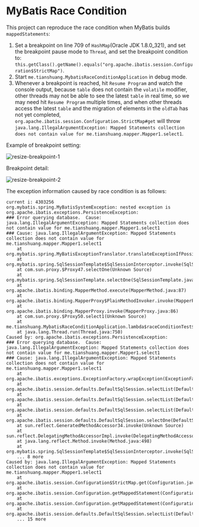 # MyBatis Race Condition

This project can reproduce the race condition when MyBatis builds `mappedStatements`:

1. Set a breakpoint on line 709 of `HashMap`(Oracle JDK 1.8.0_321), and set the breakpoint pause mode to `Thread`, and set the breakpoint condition to: `this.getClass().getName().equals("org.apache.ibatis.session.Configuration$StrictMap")`.
2. Start `me.tianshuang.MybatisRaceConditionApplication` in debug mode.
3. Whenever a breakpoint is reached, hit `Resume Program` and watch the console output, because `table` does not contain the `volatile` modifier, other threads may not be able to see the latest `table` in real time, so we may need hit `Resume Program` multiple times, and when other threads access the latest `table` and the migration of elements in the `oldTab` has not yet completed, `org.apache.ibatis.session.Configuration.StrictMap#get` will throw `java.lang.IllegalArgumentException: Mapped Statements collection does not contain value for me.tianshuang.mapper.Mapper1.select1`.


Example of breakpoint setting:

![resize-breakpoint-1](https://storage.tianshuang.me/2022/10/resize-breakpoint-1.jpg)

Breakpoint detail:

![resize-breakpoint-2](https://storage.tianshuang.me/2022/10/resize-breakpoint-2.jpg)


The exception information caused by race condition is as follows:

```text
current i: 4303256
org.mybatis.spring.MyBatisSystemException: nested exception is org.apache.ibatis.exceptions.PersistenceException: 
### Error querying database.  Cause: java.lang.IllegalArgumentException: Mapped Statements collection does not contain value for me.tianshuang.mapper.Mapper1.select1
### Cause: java.lang.IllegalArgumentException: Mapped Statements collection does not contain value for me.tianshuang.mapper.Mapper1.select1
	at org.mybatis.spring.MyBatisExceptionTranslator.translateExceptionIfPossible(MyBatisExceptionTranslator.java:96)
	at org.mybatis.spring.SqlSessionTemplate$SqlSessionInterceptor.invoke(SqlSessionTemplate.java:441)
	at com.sun.proxy.$Proxy47.selectOne(Unknown Source)
	at org.mybatis.spring.SqlSessionTemplate.selectOne(SqlSessionTemplate.java:160)
	at org.apache.ibatis.binding.MapperMethod.execute(MapperMethod.java:87)
	at org.apache.ibatis.binding.MapperProxy$PlainMethodInvoker.invoke(MapperProxy.java:145)
	at org.apache.ibatis.binding.MapperProxy.invoke(MapperProxy.java:86)
	at com.sun.proxy.$Proxy50.select1(Unknown Source)
	at me.tianshuang.MybatisRaceConditionApplication.lambda$raceConditionTest$0(MybatisRaceConditionApplication.java:25)
	at java.lang.Thread.run(Thread.java:750)
Caused by: org.apache.ibatis.exceptions.PersistenceException: 
### Error querying database.  Cause: java.lang.IllegalArgumentException: Mapped Statements collection does not contain value for me.tianshuang.mapper.Mapper1.select1
### Cause: java.lang.IllegalArgumentException: Mapped Statements collection does not contain value for me.tianshuang.mapper.Mapper1.select1
	at org.apache.ibatis.exceptions.ExceptionFactory.wrapException(ExceptionFactory.java:30)
	at org.apache.ibatis.session.defaults.DefaultSqlSession.selectList(DefaultSqlSession.java:153)
	at org.apache.ibatis.session.defaults.DefaultSqlSession.selectList(DefaultSqlSession.java:145)
	at org.apache.ibatis.session.defaults.DefaultSqlSession.selectList(DefaultSqlSession.java:140)
	at org.apache.ibatis.session.defaults.DefaultSqlSession.selectOne(DefaultSqlSession.java:76)
	at sun.reflect.GeneratedMethodAccessor34.invoke(Unknown Source)
	at sun.reflect.DelegatingMethodAccessorImpl.invoke(DelegatingMethodAccessorImpl.java:43)
	at java.lang.reflect.Method.invoke(Method.java:498)
	at org.mybatis.spring.SqlSessionTemplate$SqlSessionInterceptor.invoke(SqlSessionTemplate.java:427)
	... 8 more
Caused by: java.lang.IllegalArgumentException: Mapped Statements collection does not contain value for me.tianshuang.mapper.Mapper1.select1
	at org.apache.ibatis.session.Configuration$StrictMap.get(Configuration.java:1054)
	at org.apache.ibatis.session.Configuration.getMappedStatement(Configuration.java:844)
	at org.apache.ibatis.session.Configuration.getMappedStatement(Configuration.java:837)
	at org.apache.ibatis.session.defaults.DefaultSqlSession.selectList(DefaultSqlSession.java:150)
	... 15 more
```
